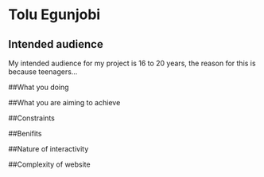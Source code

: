 # Tolu Egunjobi
## Intended audience
My intended audience for my project is 16 to 20 years, the reason for this is because teenagers...

##What you doing


##What you are aiming to achieve


##Constraints


##Benifits


##Nature of interactivity


##Complexity of website

